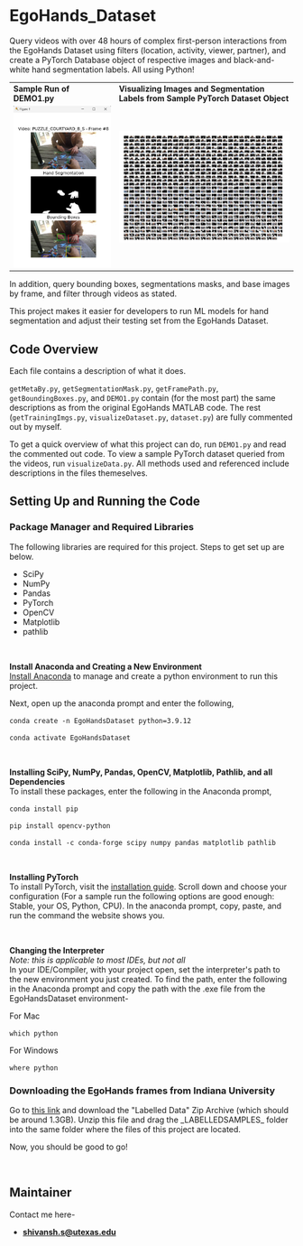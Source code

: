 # EgoHands_Dataset

Query videos with over 48 hours of complex first-person interactions from the EgoHands Dataset using filters (location, activity, viewer, partner), and create a PyTorch Database object of respective images and black-and-white hand segmentation labels. All using Python!

<table>
<tr>
<td> <b>Sample Run of DEMO1.py</b>
<td><b>Visualizing Images and Segmentation Labels from Sample PyTorch Dataset Object</b>
</tr>
<tr>
<td> <img src="DEMO1output.png" alt="Drawing" style="width: 300px;"/> </td>
<td> <img src="SegmentationVisualization.png" alt="Drawing" style="width: 550px;"/> </td>
</tr></table>


In addition, query bounding boxes, segmentations masks, and base images by frame, and filter through videos as stated.

This project makes it easier for developers to run ML models for hand segmentation and adjust their testing set from the EgoHands Dataset.

## Code Overview

Each file contains a description of what it does. 

`getMetaBy.py`, `getSegmentationMask.py`, `getFramePath.py`, `getBoundingBoxes.py`, and `DEMO1.py` contain (for the most part) the same descriptions as from the original EgoHands MATLAB code. The rest (`getTrainingImgs.py`, `visualizeDataset.py`, `dataset.py`) are fully commented out by myself.

To get a quick overview of what this project can do, run `DEMO1.py` and read the commented out code. To view a sample PyTorch dataset queried from the videos, run `visualizeData.py`. All methods used and referenced include descriptions in the files themeselves.

## Setting Up and Running the Code

### Package Manager and Required Libraries
The following libraries are required for this project. Steps to get set up are below.
- SciPy
- NumPy
- Pandas
- PyTorch
- OpenCV
- Matplotlib
- pathlib

<br>

**Install Anaconda and Creating a New Environment**
<br>
[Install Anaconda](https://www.anaconda.com/) to manage and create a python environment to run this project. 

Next, open up the anaconda prompt and enter the following,
```
conda create -n EgoHandsDataset python=3.9.12
````
```
conda activate EgoHandsDataset
```

<br> 

**Installing SciPy, NumPy, Pandas, OpenCV, Matplotlib, Pathlib, and all Dependencies**
<br>
To install these packages, enter the following in the Anaconda prompt, 
```
conda install pip
```
```
pip install opencv-python
```
```
conda install -c conda-forge scipy numpy pandas matplotlib pathlib
````
<br>

**Installing PyTorch**
<br>
To install PyTorch, visit the [installation guide](https://pytorch.org/get-started/locally/). Scroll down and choose your configuration (For a sample run the following options are good enough: Stable, your OS, Python, CPU). In the anaconda prompt, copy, paste, and run the command the website shows you.

<br>

**Changing the Interpreter**
<br>
*Note: this is applicable to most IDEs, but not all*
<br>
In your IDE/Compiler, with your project open, set the interpreter's path to the new environment you just created. To find the path, enter the following in the Anaconda prompt and copy the path with the .exe file from the EgoHandsDataset environment-

For Mac
```
which python
```

For Windows
```
where python
```

### Downloading the EgoHands frames from Indiana University
Go to [this link](http://vision.soic.indiana.edu/projects/egohands/) and download the "Labelled Data" Zip Archive (which should be around 1.3GB). Unzip this file and drag the \_LABELLEDSAMPLES\_ folder into the same folder where the files of this project are located.

Now, you should be good to go!

<br>

## Maintainer
Contact me here-
- **shivansh.s@utexas.edu**
